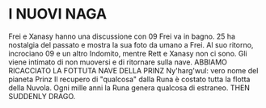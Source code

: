 # I NUOVI NAGA

Frei e Xanasy hanno una discussione con 09
Frei va in bagno. 25 ha nostalgia del passato e mostra la sua foto da umano a Frei. Al suo ritorno, incrociano 09 e un altro Indomito, mentre Rett e Xanasy non ci sono. Gli viene intimato di non muoversi e di ritornare sulla nave.
	ABBIAMO RICACCIATO LA FOTTUTA NAVE DELLA PRINZ
Ny'harg'wul: vero nome del pianeta Prinz
Il recupero di "qualcosa" dalla Runa è costato tutta la flotta della Nuvola. Ogni mille anni la Runa genera qualcosa di estraneo. THEN SUDDENLY DRAGO.

